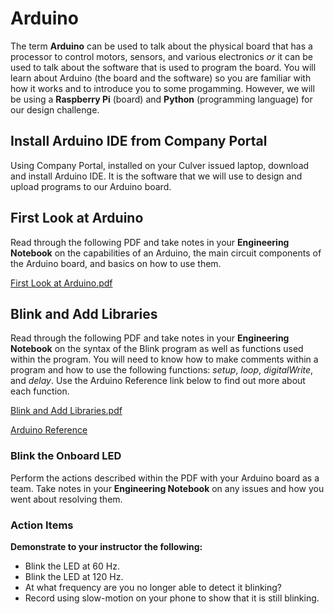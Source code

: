 # Arduino

The term **Arduino** can be used to talk about the physical board that has a processor to control motors, sensors, and various electronics *or* it can be used to talk about the software that is used to program the board. You will learn about Arduino (the board and the software) so you are familiar with how it works and to introduce you to some progamming. However, we will be using a **Raspberry Pi** (board) and **Python** (programming language) for our design challenge. 


## Install Arduino IDE from Company Portal

Using Company Portal, installed on your Culver issued laptop, download and install Arduino IDE. It is the software that we will use to design and upload programs to our Arduino board. 


## First Look at Arduino

Read through the following PDF and take notes in your **Engineering Notebook** on the capabilities of an Arduino, the main circuit components of the Arduino board, and basics on how to use them. 

<!--[First Look at Arduino.pdf ](https://drive.google.com/file/d/18EQRWNUOjW3YH3a1C8iBYt0frR-y16M4/view?usp=sharing)-->
[First Look at Arduino.pdf](https://raw.githubusercontent.com/dowlinglab/culver-robotics/main/files/1.2_First_Look_Arduino.pdf)

## Blink and Add Libraries

Read through the following PDF and take notes in your **Engineering Notebook** on the syntax of the Blink program as well as functions used within the program. You will need to know how to make comments within a program and how to use the following functions: *setup*, *loop*, *digitalWrite*, and *delay*.  Use the Arduino Reference link below to find out more about each function. 

[Blink and Add Libraries.pdf](https://drive.google.com/file/d/1K_59O8riaTt0U8QjNAIXVQDmxSYzLI2a/view?usp=drive_link) 

[Arduino Reference](https://www.arduino.cc/reference/en/)

### Blink the Onboard LED
Perform the actions described within the PDF with your Arduino board as a team. Take notes in your **Engineering Notebook** on any issues and how you went about resolving them. 

### Action Items
**Demonstrate to your instructor the following:**
* Blink the LED at 60 Hz.
* Blink the LED at 120 Hz.
* At what frequency are you no longer able to detect it blinking?
* Record using slow-motion on your phone to show that it is still blinking. 
